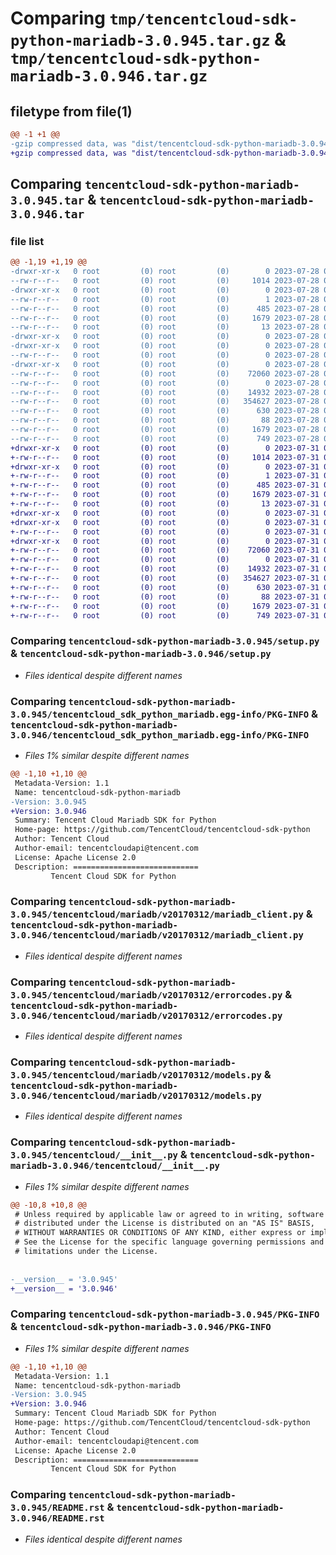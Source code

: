# Comparing `tmp/tencentcloud-sdk-python-mariadb-3.0.945.tar.gz` & `tmp/tencentcloud-sdk-python-mariadb-3.0.946.tar.gz`

## filetype from file(1)

```diff
@@ -1 +1 @@
-gzip compressed data, was "dist/tencentcloud-sdk-python-mariadb-3.0.945.tar", last modified: Fri Jul 28 00:31:32 2023, max compression
+gzip compressed data, was "dist/tencentcloud-sdk-python-mariadb-3.0.946.tar", last modified: Mon Jul 31 00:31:43 2023, max compression
```

## Comparing `tencentcloud-sdk-python-mariadb-3.0.945.tar` & `tencentcloud-sdk-python-mariadb-3.0.946.tar`

### file list

```diff
@@ -1,19 +1,19 @@
-drwxr-xr-x   0 root         (0) root         (0)        0 2023-07-28 00:31:32.000000 tencentcloud-sdk-python-mariadb-3.0.945/
--rw-r--r--   0 root         (0) root         (0)     1014 2023-07-28 00:31:32.000000 tencentcloud-sdk-python-mariadb-3.0.945/setup.py
-drwxr-xr-x   0 root         (0) root         (0)        0 2023-07-28 00:31:32.000000 tencentcloud-sdk-python-mariadb-3.0.945/tencentcloud_sdk_python_mariadb.egg-info/
--rw-r--r--   0 root         (0) root         (0)        1 2023-07-28 00:31:32.000000 tencentcloud-sdk-python-mariadb-3.0.945/tencentcloud_sdk_python_mariadb.egg-info/dependency_links.txt
--rw-r--r--   0 root         (0) root         (0)      485 2023-07-28 00:31:32.000000 tencentcloud-sdk-python-mariadb-3.0.945/tencentcloud_sdk_python_mariadb.egg-info/SOURCES.txt
--rw-r--r--   0 root         (0) root         (0)     1679 2023-07-28 00:31:32.000000 tencentcloud-sdk-python-mariadb-3.0.945/tencentcloud_sdk_python_mariadb.egg-info/PKG-INFO
--rw-r--r--   0 root         (0) root         (0)       13 2023-07-28 00:31:32.000000 tencentcloud-sdk-python-mariadb-3.0.945/tencentcloud_sdk_python_mariadb.egg-info/top_level.txt
-drwxr-xr-x   0 root         (0) root         (0)        0 2023-07-28 00:31:32.000000 tencentcloud-sdk-python-mariadb-3.0.945/tencentcloud/
-drwxr-xr-x   0 root         (0) root         (0)        0 2023-07-28 00:31:32.000000 tencentcloud-sdk-python-mariadb-3.0.945/tencentcloud/mariadb/
--rw-r--r--   0 root         (0) root         (0)        0 2023-07-28 00:31:32.000000 tencentcloud-sdk-python-mariadb-3.0.945/tencentcloud/mariadb/__init__.py
-drwxr-xr-x   0 root         (0) root         (0)        0 2023-07-28 00:31:32.000000 tencentcloud-sdk-python-mariadb-3.0.945/tencentcloud/mariadb/v20170312/
--rw-r--r--   0 root         (0) root         (0)    72060 2023-07-28 00:31:32.000000 tencentcloud-sdk-python-mariadb-3.0.945/tencentcloud/mariadb/v20170312/mariadb_client.py
--rw-r--r--   0 root         (0) root         (0)        0 2023-07-28 00:31:32.000000 tencentcloud-sdk-python-mariadb-3.0.945/tencentcloud/mariadb/v20170312/__init__.py
--rw-r--r--   0 root         (0) root         (0)    14932 2023-07-28 00:31:32.000000 tencentcloud-sdk-python-mariadb-3.0.945/tencentcloud/mariadb/v20170312/errorcodes.py
--rw-r--r--   0 root         (0) root         (0)   354627 2023-07-28 00:31:32.000000 tencentcloud-sdk-python-mariadb-3.0.945/tencentcloud/mariadb/v20170312/models.py
--rw-r--r--   0 root         (0) root         (0)      630 2023-07-28 00:31:32.000000 tencentcloud-sdk-python-mariadb-3.0.945/tencentcloud/__init__.py
--rw-r--r--   0 root         (0) root         (0)       88 2023-07-28 00:31:32.000000 tencentcloud-sdk-python-mariadb-3.0.945/setup.cfg
--rw-r--r--   0 root         (0) root         (0)     1679 2023-07-28 00:31:32.000000 tencentcloud-sdk-python-mariadb-3.0.945/PKG-INFO
--rw-r--r--   0 root         (0) root         (0)      749 2023-07-28 00:31:32.000000 tencentcloud-sdk-python-mariadb-3.0.945/README.rst
+drwxr-xr-x   0 root         (0) root         (0)        0 2023-07-31 00:31:43.000000 tencentcloud-sdk-python-mariadb-3.0.946/
+-rw-r--r--   0 root         (0) root         (0)     1014 2023-07-31 00:31:43.000000 tencentcloud-sdk-python-mariadb-3.0.946/setup.py
+drwxr-xr-x   0 root         (0) root         (0)        0 2023-07-31 00:31:43.000000 tencentcloud-sdk-python-mariadb-3.0.946/tencentcloud_sdk_python_mariadb.egg-info/
+-rw-r--r--   0 root         (0) root         (0)        1 2023-07-31 00:31:43.000000 tencentcloud-sdk-python-mariadb-3.0.946/tencentcloud_sdk_python_mariadb.egg-info/dependency_links.txt
+-rw-r--r--   0 root         (0) root         (0)      485 2023-07-31 00:31:43.000000 tencentcloud-sdk-python-mariadb-3.0.946/tencentcloud_sdk_python_mariadb.egg-info/SOURCES.txt
+-rw-r--r--   0 root         (0) root         (0)     1679 2023-07-31 00:31:43.000000 tencentcloud-sdk-python-mariadb-3.0.946/tencentcloud_sdk_python_mariadb.egg-info/PKG-INFO
+-rw-r--r--   0 root         (0) root         (0)       13 2023-07-31 00:31:43.000000 tencentcloud-sdk-python-mariadb-3.0.946/tencentcloud_sdk_python_mariadb.egg-info/top_level.txt
+drwxr-xr-x   0 root         (0) root         (0)        0 2023-07-31 00:31:43.000000 tencentcloud-sdk-python-mariadb-3.0.946/tencentcloud/
+drwxr-xr-x   0 root         (0) root         (0)        0 2023-07-31 00:31:43.000000 tencentcloud-sdk-python-mariadb-3.0.946/tencentcloud/mariadb/
+-rw-r--r--   0 root         (0) root         (0)        0 2023-07-31 00:31:43.000000 tencentcloud-sdk-python-mariadb-3.0.946/tencentcloud/mariadb/__init__.py
+drwxr-xr-x   0 root         (0) root         (0)        0 2023-07-31 00:31:43.000000 tencentcloud-sdk-python-mariadb-3.0.946/tencentcloud/mariadb/v20170312/
+-rw-r--r--   0 root         (0) root         (0)    72060 2023-07-31 00:31:43.000000 tencentcloud-sdk-python-mariadb-3.0.946/tencentcloud/mariadb/v20170312/mariadb_client.py
+-rw-r--r--   0 root         (0) root         (0)        0 2023-07-31 00:31:43.000000 tencentcloud-sdk-python-mariadb-3.0.946/tencentcloud/mariadb/v20170312/__init__.py
+-rw-r--r--   0 root         (0) root         (0)    14932 2023-07-31 00:31:43.000000 tencentcloud-sdk-python-mariadb-3.0.946/tencentcloud/mariadb/v20170312/errorcodes.py
+-rw-r--r--   0 root         (0) root         (0)   354627 2023-07-31 00:31:43.000000 tencentcloud-sdk-python-mariadb-3.0.946/tencentcloud/mariadb/v20170312/models.py
+-rw-r--r--   0 root         (0) root         (0)      630 2023-07-31 00:31:43.000000 tencentcloud-sdk-python-mariadb-3.0.946/tencentcloud/__init__.py
+-rw-r--r--   0 root         (0) root         (0)       88 2023-07-31 00:31:43.000000 tencentcloud-sdk-python-mariadb-3.0.946/setup.cfg
+-rw-r--r--   0 root         (0) root         (0)     1679 2023-07-31 00:31:43.000000 tencentcloud-sdk-python-mariadb-3.0.946/PKG-INFO
+-rw-r--r--   0 root         (0) root         (0)      749 2023-07-31 00:31:43.000000 tencentcloud-sdk-python-mariadb-3.0.946/README.rst
```

### Comparing `tencentcloud-sdk-python-mariadb-3.0.945/setup.py` & `tencentcloud-sdk-python-mariadb-3.0.946/setup.py`

 * *Files identical despite different names*

### Comparing `tencentcloud-sdk-python-mariadb-3.0.945/tencentcloud_sdk_python_mariadb.egg-info/PKG-INFO` & `tencentcloud-sdk-python-mariadb-3.0.946/tencentcloud_sdk_python_mariadb.egg-info/PKG-INFO`

 * *Files 1% similar despite different names*

```diff
@@ -1,10 +1,10 @@
 Metadata-Version: 1.1
 Name: tencentcloud-sdk-python-mariadb
-Version: 3.0.945
+Version: 3.0.946
 Summary: Tencent Cloud Mariadb SDK for Python
 Home-page: https://github.com/TencentCloud/tencentcloud-sdk-python
 Author: Tencent Cloud
 Author-email: tencentcloudapi@tencent.com
 License: Apache License 2.0
 Description: ============================
         Tencent Cloud SDK for Python
```

### Comparing `tencentcloud-sdk-python-mariadb-3.0.945/tencentcloud/mariadb/v20170312/mariadb_client.py` & `tencentcloud-sdk-python-mariadb-3.0.946/tencentcloud/mariadb/v20170312/mariadb_client.py`

 * *Files identical despite different names*

### Comparing `tencentcloud-sdk-python-mariadb-3.0.945/tencentcloud/mariadb/v20170312/errorcodes.py` & `tencentcloud-sdk-python-mariadb-3.0.946/tencentcloud/mariadb/v20170312/errorcodes.py`

 * *Files identical despite different names*

### Comparing `tencentcloud-sdk-python-mariadb-3.0.945/tencentcloud/mariadb/v20170312/models.py` & `tencentcloud-sdk-python-mariadb-3.0.946/tencentcloud/mariadb/v20170312/models.py`

 * *Files identical despite different names*

### Comparing `tencentcloud-sdk-python-mariadb-3.0.945/tencentcloud/__init__.py` & `tencentcloud-sdk-python-mariadb-3.0.946/tencentcloud/__init__.py`

 * *Files 1% similar despite different names*

```diff
@@ -10,8 +10,8 @@
 # Unless required by applicable law or agreed to in writing, software
 # distributed under the License is distributed on an "AS IS" BASIS,
 # WITHOUT WARRANTIES OR CONDITIONS OF ANY KIND, either express or implied.
 # See the License for the specific language governing permissions and
 # limitations under the License.
 
 
-__version__ = '3.0.945'
+__version__ = '3.0.946'
```

### Comparing `tencentcloud-sdk-python-mariadb-3.0.945/PKG-INFO` & `tencentcloud-sdk-python-mariadb-3.0.946/PKG-INFO`

 * *Files 1% similar despite different names*

```diff
@@ -1,10 +1,10 @@
 Metadata-Version: 1.1
 Name: tencentcloud-sdk-python-mariadb
-Version: 3.0.945
+Version: 3.0.946
 Summary: Tencent Cloud Mariadb SDK for Python
 Home-page: https://github.com/TencentCloud/tencentcloud-sdk-python
 Author: Tencent Cloud
 Author-email: tencentcloudapi@tencent.com
 License: Apache License 2.0
 Description: ============================
         Tencent Cloud SDK for Python
```

### Comparing `tencentcloud-sdk-python-mariadb-3.0.945/README.rst` & `tencentcloud-sdk-python-mariadb-3.0.946/README.rst`

 * *Files identical despite different names*

